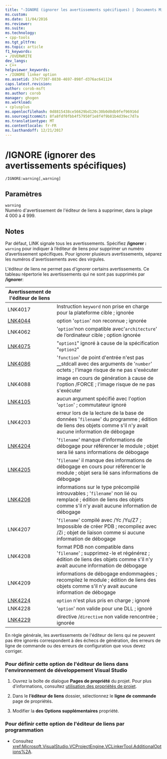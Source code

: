 ```yaml
---
title: "-IGNORE (ignorer les avertissements spécifiques) | Documents Microsoft"
ms.custom: 
ms.date: 11/04/2016
ms.reviewer: 
ms.suite: 
ms.technology:
- cpp-tools
ms.tgt_pltfrm: 
ms.topic: article
f1_keywords:
- /OVERWRITE
dev_langs:
- C++
helpviewer_keywords:
- /IGNORE linker option
ms.assetid: 37e77387-8838-4697-898f-d376ac641124
caps.latest.revision: 
author: corob-msft
ms.author: corob
manager: ghogen
ms.workload:
- cplusplus
ms.openlocfilehash: 0d8815438ce56629bd120c30b0d0db9fef96916d
ms.sourcegitcommit: 8fa8fdf0fbb4f57950f1e8f4f9b81b4d39ec7d7a
ms.translationtype: MT
ms.contentlocale: fr-FR
ms.lasthandoff: 12/21/2017
---
```

# <a name="ignore-ignore-specific-warnings"></a>/IGNORE (ignorer des avertissements spécifiques)
```  
/IGNORE:warning[,warning]  
```  
  
## <a name="parameters"></a>Paramètres  
 `warning`  
 Numéro d'avertissement de l'éditeur de liens à supprimer, dans la plage 4 000 à 4 999.  
  
## <a name="remarks"></a>Notes  
 Par défaut, LINK signale tous les avertissements. Spécifiez **/ignorer :** `warning` pour indiquer à l’éditeur de liens pour supprimer un numéro d’avertissement spécifiques. Pour ignorer plusieurs avertissements, séparez les numéros d'avertissements avec des virgules.  
  
 L'éditeur de liens ne permet pas d'ignorer certains avertissements. Ce tableau répertorie les avertissements qui ne sont pas supprimés par **/ignorer**:  
  
|Avertissement de l'éditeur de liens||  
|--------------------|-|  
|LNK4017|Instruction `keyword` non prise en charge pour la plateforme cible ; ignorée|  
|[LNK4044](../../error-messages/tool-errors/linker-tools-warning-lnk4044.md)|option '`option`' non reconnue ; ignorée|  
|LNK4062|'`option`'non compatible avec'`architecture`' de l’ordinateur cible ; option ignorée|  
|[LNK4075](../../error-messages/tool-errors/linker-tools-warning-lnk4075.md)|"`option1`" ignoré à cause de la spécification "`option2`"|  
|[LNK4086](../../error-messages/tool-errors/linker-tools-warning-lnk4086.md)|'`function`' de point d'entrée n'est pas __stdcall avec des arguments de '`number`' octets ; l'image risque de ne pas s'exécuter|  
|LNK4088|image en cours de génération à cause de l'option /FORCE ; l'image risque de ne pas s'exécuter|  
|[LNK4105](../../error-messages/tool-errors/linker-tools-warning-lnk4105.md)|aucun argument spécifié avec l'option '`option`' ; commutateur ignoré|  
|LNK4203|erreur lors de la lecture de la base de données '`filename`' du programme ; édition de liens des objets comme s'il n'y avait aucune information de débogage|  
|[LNK4204](../../error-messages/tool-errors/linker-tools-warning-lnk4204.md)|'`filename`' manque d’informations de débogage pour référencer le module ; objet sera lié sans informations de débogage|  
|[LNK4205](../../error-messages/tool-errors/linker-tools-warning-lnk4205.md)|'`filename`' il manque des informations de débogage en cours pour référencer le module ; objet sera lié sans informations de débogage|  
|[LNK4206](../../error-messages/tool-errors/linker-tools-warning-lnk4206.md)|informations sur le type précompilé introuvables ; '`filename`' non lié ou remplacé ; édition de liens des objets comme s'il n'y avait aucune information de débogage|  
|LNK4207|'`filename`' compilé avec /Yc /Yu/Z7 ; Impossible de créer PDB ; recompilez avec /Zi ; objet de liaison comme si aucune information de débogage|  
|LNK4208|format PDB non compatible dans '`filename`' ; supprimez-le et régénérez ; édition de liens des objets comme s'il n'y avait aucune information de débogage|  
|LNK4209|informations de débogage endommagées ; recompilez le module ; édition de liens des objets comme s'il n'y avait aucune information de débogage|  
|[LNK4224](../../error-messages/tool-errors/linker-tools-warning-lnk4224.md)|`option` n'est plus pris en charge ; ignoré|  
|LNK4228|'`option`' non valide pour une DLL ; ignoré|  
|[LNK4229](../../error-messages/tool-errors/linker-tools-warning-lnk4229.md)|directive /`directive` non valide rencontrée ; ignorée|  
  
 En règle générale, les avertissements de l'éditeur de liens qui ne peuvent pas être ignorés correspondent à des échecs de génération, des erreurs de ligne de commande ou des erreurs de configuration que vous devez corriger.  
  
### <a name="to-set-this-linker-option-in-the-visual-studio-development-environment"></a>Pour définir cette option de l'éditeur de liens dans l'environnement de développement Visual Studio  
  
1.  Ouvrez la boîte de dialogue **Pages de propriété** du projet. Pour plus d’informations, consultez [utilisation des propriétés de projet](../../ide/working-with-project-properties.md).  
  
2.  Dans le **l’éditeur de liens** dossier, sélectionnez le **ligne de commande** page de propriétés.  
  
3.  Modifier la **des Options supplémentaires** propriété.  
  
### <a name="to-set-this-linker-option-programmatically"></a>Pour définir cette option de l'éditeur de liens par programmation  
  
-   Consultez <xref:Microsoft.VisualStudio.VCProjectEngine.VCLinkerTool.AdditionalOptions%2A>.